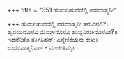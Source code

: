 +++
title = "351 ಹುದುಗಿಹುದದೆಲ್ಲಿ ಪರಮಾತ್ಮನೀ"

+++
ಹುದುಗಿಹುದದೆಲ್ಲಿ ಪರಮಾತ್ಮನೀ ತನುವಿನಲಿ?।  
ಹೃದಯದೊಳೊ ಮೆದುಳಿನೊಳೊ ಹುಬ್ಬಿನಿರುಕಿನೊಳೋ?॥  
ಇದನೆನಿತೊ ತರ್ಕಿಸಿಹರ್; ಎನ್ನೆಣಿಕೆಯನು ಕೇಳು।  
ಉದರವಾತ್ಮನಿವಾಸ - ಮಂಕುತಿಮ್ಮ॥  
